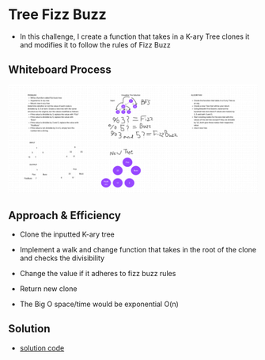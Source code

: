 # Tree Fizz Buzz
<!-- Description of the challenge -->

- In this challenge, I create a function that takes in a K-ary Tree clones it and modifies it to follow the rules of Fizz Buzz

## Whiteboard Process
<!-- Embedded whiteboard image -->

![whiteboard](./whiteboard.png)


## Approach & Efficiency
<!-- What approach did you take? Why? What is the Big O space/time for this approach? -->

- Clone the inputted K-ary tree

- Implement a walk and change function that takes in the root of the clone and checks the divisibility

- Change the value if it adheres to fizz buzz rules

- Return new clone

- The Big O space/time would be exponential O(n)

## Solution
<!-- Show how to run your code, and examples of it in action -->

- [solution code](../../code_challenges/tree_fizz_buzz.py)